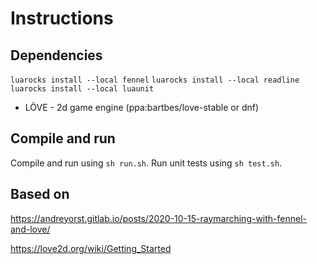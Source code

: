 # Instructions

## Dependencies

`luarocks install --local fennel`
`luarocks install --local readline`
`luarocks install --local luaunit`
- LÖVE - 2d game engine (ppa:bartbes/love-stable or dnf)

## Compile and run

Compile and run using `sh run.sh`.
Run unit tests using `sh test.sh`.

## Based on

<https://andreyorst.gitlab.io/posts/2020-10-15-raymarching-with-fennel-and-love/>

<https://love2d.org/wiki/Getting_Started>
